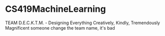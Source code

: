 # CS419MachineLearning
TEAM D.E.C.K.T.M. - Designing Everything Creatively, Kindly, Tremendously Magnificent
someone change the team name, it's bad
